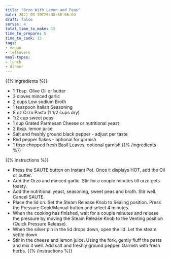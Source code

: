 ```yaml
---
title: "Orzo With Lemon and Peas"
date: 2021-03-10T20:38:30-06:00
draft: false
serves: 4
total_time_to_make: 15
time_to_prepare: 5
time_to_cook: 15
tags:
- vegan
- leftovers
meal-types:
- lunch
- dinner
---
```


{{% ingredients %}}
- 1 Tbsp. Olive Oil or butter
- 3 cloves minced garlic
- 2 cups Low sodium Broth
- 1 teaspoon Italian Seasoning
- 8 oz Orzo Pasta (1 1/2 cups dry)
- 1/2 cup sweet peas
- 1 cup Grated Parmesan Cheese or nutritional yeast
- 2 tbsp. lemon juice
- Salt and freshly ground black pepper - adjust per taste
- Red pepper flakes - optional for garnish
- 1 tbsp chopped fresh Basil Leaves, optional garnish
{{% /ingredients %}}

{{% instructions %}}
- Press the SAUTE button on Instant Pot. Once it displays HOT, add the Oil or butter.
- Add the Orzo and minced garlic. Stir for a couple minutes till orzo gets toasty. 
- Add the nutritional yeast, seasoning, sweet peas and broth. Stir well. Cancel SAUTE.
- Place the lid on. Set the Steam Release Knob to Sealing position. Press the Pressure Cook/Manual button and select 4 minutes.
- When the cooking has finished, wait for a couple minutes and release the pressure by moving the Steam Release Knob to the Venting position (Quick Pressure Release). 
- When the silver pin in the lid drops down, open the lid. Let the steam settle down.
- Stir in the cheese and lemon juice. Using the fork, gently fluff the pasta and mix it well. Add salt and freshly ground pepper. Garnish with fresh herbs.
{{% /instructions %}}
